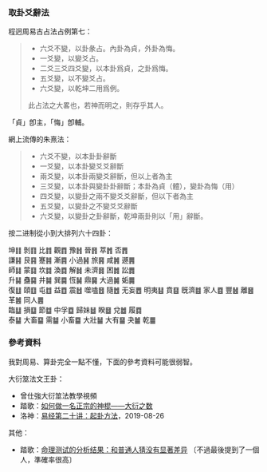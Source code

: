 ### 取卦爻辭法

程迥<v>周易古占法</v><v>占例第七</v>：

> - 六爻不變，以卦彖占。內卦為貞，外卦為悔。
>- 一爻變，以變爻占。
> - 二爻三爻四爻變，以本卦爲貞，之卦爲悔。
>- 五爻變，以不變爻占。
> - 六爻變，以乾坤二用爲例。
>
> 此占法之大畧也，若神而明之，則存乎其人。

「貞」卽主，「悔」卽輔。

網上流傳的朱熹法：

> - 六爻不變，以本卦卦辭斷
> - 一爻變，以本卦變爻爻辭斷
> - 兩爻變，以本卦兩變爻辭斷，但以上者為主
> - 三爻變，以本卦與變卦卦辭斷；本卦為貞（體），變卦為悔（用）
> - 四爻變，以變卦之兩不變爻爻辭斷，但以下者為主
> - 五爻變，以變卦之不變爻爻辭斷
> - 六爻變，以變卦之卦辭斷，乾坤兩卦則以「用」辭斷。

按二进制從小到大排列六十四卦：

坤䷁ 剝䷖ 比䷇ 觀䷓ 豫䷏  晉䷢ 萃䷬ 否䷋   
謙䷎ 艮䷳ 蹇䷦ 漸䷴ 小過䷽ 旅䷷ 咸䷞ 遯䷠  
師䷆ 蒙䷃ 坎䷜ 渙䷺ 解䷧ 未濟䷿ 困䷮ 訟䷅   
升䷭ 蠱䷑ 井䷯ 巽䷸ 恆䷟ 鼎䷱ 大過䷛ 姤䷫   
復䷗ 頤䷚ 屯䷂ 益䷩ 震䷲ 噬嗑䷔ 隨䷐ 无妄䷘
明夷䷣ 賁䷕ 旣濟䷾ 家人䷤ 豐䷶ 離䷝ 革䷰ 同人䷌  
 臨䷒ 損䷨ 節䷻ 中孚䷼ 歸妹䷵ 睽䷥ 兌䷹ 履䷺  
 泰䷊ 大畜䷙ 需䷄ 小畜䷈ 大壯䷡ 大有䷍ 夬䷪ 乾䷀

### 參考資料

我對周易、算卦完全一點不懂，下面的參考資料可能很弱智。

大衍筮法文王卦：

- 曾仕強大衍筮法教學視頻
- 踏歌：[如何做一名正宗的神棍——大衍之数](https://zhuanlan.zhihu.com/p/24635455)
- 洛神：[易经第二十讲：起卦方法](https://www.douban.com/note/731868226/)，2019-08-26

其他：

- 踏歌：[命理测试的分析结果：和普通人猜没有显著差异](https://zhuanlan.zhihu.com/p/35426606) 〔不過最後提到了一個人，準確率很高〕